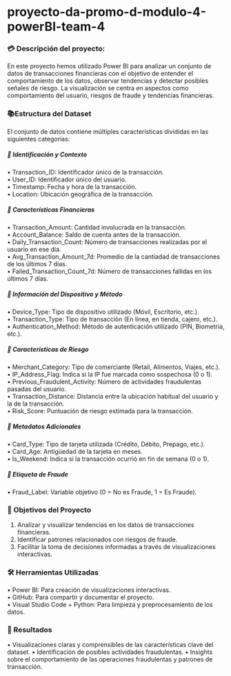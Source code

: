 # proyecto-da-promo-d-modulo-4-powerBI-team-4

### :credit_card: Descripción del proyecto:   

En este proyecto hemos utilizado Power BI para analizar un conjunto de datos de transacciones financieras con el objetivo de entender el comportamiento de los datos, observar tendencias y detectar posibles señales de riesgo. La visualización se centra en aspectos como comportamiento del usuario, riesgos de fraude y tendencias financieras.

### :books:Estructura del Dataset   
El conjunto de datos contiene múltiples características divididas en las siguientes categorías:

##### :large_blue_circle: Identificación y Contexto   
•	Transaction_ID: Identificador único de la transacción.   
•	User_ID: Identificador único del usuario.   
•	Timestamp: Fecha y hora de la transacción.   
•	Location: Ubicación geográfica de la transacción.   
##### :large_blue_circle: Características Financieras   
•	Transaction_Amount: Cantidad involucrada en la transacción.   
•	Account_Balance: Saldo de cuenta antes de la transacción.   
•	Daily_Transaction_Count: Número de transacciones realizadas por el usuario en ese día.   
•	Avg_Transaction_Amount_7d: Promedio de la cantiadad de transacciones de los últimos 7 días.    
•	Failed_Transaction_Count_7d: Número de transacciones fallidas en los últimos 7 días.   
##### :large_blue_circle: Información del Dispositivo y Método   
•	Device_Type: Tipo de dispositivo utilizado (Móvil, Escritorio, etc.).   
•	Transaction_Type: Tipo de transacción (En línea, en tienda, cajero, etc.).   
•	Authentication_Method: Método de autenticación utilizado (PIN, Biometría, etc.).   
##### :large_blue_circle: Características de Riesgo    
•	Merchant_Category: Tipo de comerciante (Retail, Alimentos, Viajes, etc.).   
•	IP_Address_Flag: Indica si la IP fue marcada como sospechosa (0 o 1).   
•	Previous_Fraudulent_Activity: Número de actividades fraudulentas pasadas del usuario.   
•	Transaction_Distance: Distancia entre la ubicación habitual del usuario y la de la transacción.   
•	Risk_Score: Puntuación de riesgo estimada para la transacción.   
##### :large_blue_circle: Metadatos Adicionales   
•	Card_Type: Tipo de tarjeta utilizada (Crédito, Débito, Prepago, etc.).  
•	Card_Age: Antigüedad de la tarjeta en meses.  
•	Is_Weekend: Indica si la transacción ocurrió en fin de semana (0 o 1). 
##### :large_blue_circle: Etiqueta de Fraude   
•	Fraud_Label: Variable objetivo (0 = No es Fraude, 1 = Es Fraude).

### :dart: Objetivos del Proyecto
1.	Analizar y visualizar tendencias en los datos de transacciones financieras.
2.	Identificar patrones relacionados con riesgos de fraude.
3.	Facilitar la toma de decisiones informadas a través de visualizaciones interactivas.

### :hammer_and_wrench: Herramientas Utilizadas
•	Power BI: Para creación de visualizaciones interactivas.   
•	GitHub: Para compartir y documentar el proyecto.   
•	Visual Studio Code + Python: Para limpieza y preprocesamiento de los datos.   

### :compass: Resultados
•	Visualizaciones claras y comprensibles de las características clave del dataset. 
•	Identificación de posibles actividades fraudulentas. 
•	Insights sobre el comportamiento de las operaciones fraudulentas  y patrones de transacción. 



